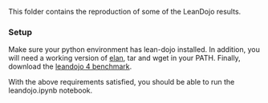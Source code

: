 This folder contains the reproduction of some of the LeanDojo results. 

### Setup

Make sure your python environment has lean-dojo installed. In addition, you will need a working version of [elan](https://github.com/leanprover/elan), tar and wget in your PATH. Finally, download the [leandojo 4 benchmark](https://zenodo.org/records/10929138).

With the above requirements satisfied, you should be able to run the leandojo.ipynb notebook.